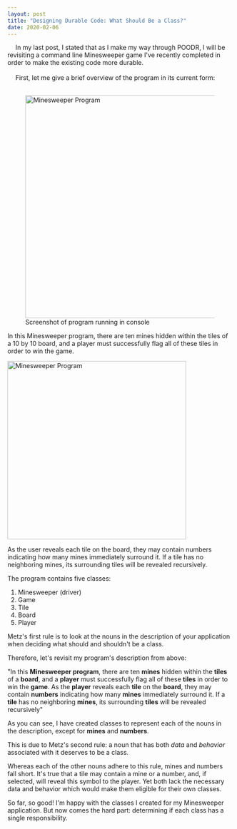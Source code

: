 ```yaml
---
layout: post
title: "Designing Durable Code: What Should Be a Class?"
date: 2020-02-06
---
```


&emsp; In my last post, I stated that as I make my way through POODR, I will be revisiting a command line Minesweeper game I've recently completed in order to make the existing code more durable.
<br>
<br>
&emsp; First, let me give a brief overview of the program in its current form:
<br>
<br>
<figure>
<img class="center" height="500" width="500" src="https://user-images.githubusercontent.com/34899774/73974146-d836a700-48f1-11ea-8d36-10defb2f9791.png" alt="Minesweeper Program">
<figcaption>Screenshot of program running in console</figcaption>
 </figure>
<p>In this Minesweeper program, there are ten mines hidden within the tiles of a 10 by 10 board, and a player must successfully flag all of these tiles in order to win the game.</p>
<img class="center" height="400" width="400" src="https://user-images.githubusercontent.com/34899774/74046053-d1fd0500-499b-11ea-862e-1ec53968fdf6.png" alt="Minesweeper Program">
<p>As the user reveals each tile on the board, they may contain numbers indicating how many mines immediately surround it. If a tile has no neighboring mines, its surrounding tiles will be revealed recursively.</p>
<p>The program contains five classes:
<ol>
 <li>Minesweeper (driver)</li>
 <li>Game</li>
 <li>Tile</li>
 <li>Board</li>
 <li>Player</li>
</ol>
<p>Metz's first rule is to look at the nouns in the description of your application when deciding what should and shouldn't be a class.</p>
<p>Therefore, let's revisit my program's description from above:<p>
<p>"In this <b>Minesweeper program</b>, there are ten <b>mines</b> hidden within the <b>tiles</b> of a <b>board</b>, and a <b>player</b> must successfully flag all of these <b>tiles</b> in order to win the <b>game</b>. As the <b>player</b> reveals each <b>tile</b> on the <b>board</b>, they may contain <b>numbers</b> indicating how many <b>mines</b> immediately surround it. If a <b>tile</b> has no neighboring <b>mines</b>, its surrounding <b>tiles</b> will be revealed recursively"</p>
<p>As you can see, I have created classes to represent each of the nouns in the description, except for <b>mines</b> and <b>numbers</b>.</p>
<p>This is due to Metz's second rule: a noun that has both <em>data</em> and <em>behavior</em> associated with it deserves to be a class.</p>
<p>Whereas each of the other nouns adhere to this rule, mines and numbers fall short. It's true that a tile may contain a mine or a number, and, if selected, will reveal this symbol to the player. Yet both lack the necessary data and behavior which would make them eligible for their own classes.</p>
<p>So far, so good! I'm happy with the classes I created for my Minesweeper application. But now comes the hard part: determining if each class has a single responsibility.</p>


 
